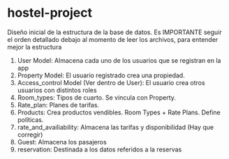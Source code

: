 # hostel-project

Diseño inicial de la estructura de la base de datos.
Es IMPORTANTE seguir el orden detallado debajo al momento de leer los archivos, para entender mejor la estructura

1. User Model: Almacena cada uno de los usuarios que se registran en la app
2. Property Model: El usuario registrado crea una propiedad.
3. Access_control Model (Ver dentro de User): El usuario crea otros usuarios con distintos roles
4. Room_types: Tipos de cuarto. Se vincula con Property.
5. Rate_plan: Planes de tarifas.
6. Products: Crea productos vendibles. Room Types + Rate Plans. Define políticas.
7. rate_and_availiability: Almacena las tarifas y disponibilidad (Hay que corregir)
8. Guest: Almacena los pasajeros
9. reservation: Destinada a los datos referidos a la reservas
